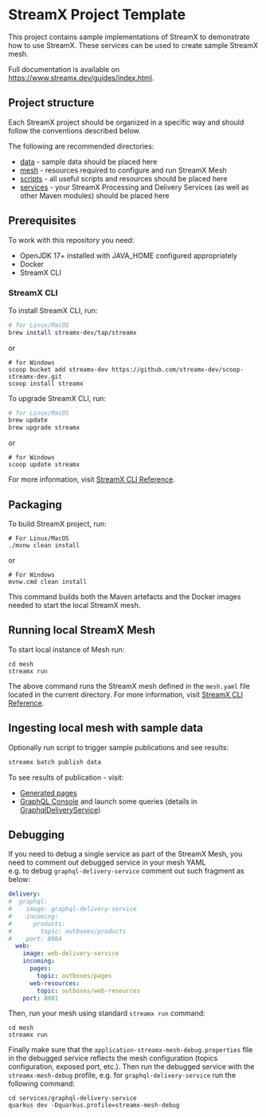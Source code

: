 # StreamX Project Template

This project contains sample implementations of StreamX to demonstrate how to use StreamX.
These services can be used to create sample StreamX mesh.

Full documentation is available on https://www.streamx.dev/guides/index.html.

## Project structure

Each StreamX project should be organized in a specific way and should follow the conventions described below.

The following are recommended directories:

* [data](./data/README.md) - sample data should be placed here
* [mesh](./mesh/README.md) - resources required to configure and run StreamX Mesh
* [scripts](./scripts/README.md) - all useful scripts and resources should be placed here
* [services](./services/README.md) - your StreamX Processing and Delivery Services (as well as other Maven modules) should be placed here

## Prerequisites

To work with this repository you need:
* OpenJDK 17+ installed with JAVA_HOME configured appropriately
* Docker
* StreamX CLI

### StreamX CLI

To install StreamX CLI, run:
```sh
# for Linux/MacOS
brew install streamx-dev/tap/streamx
```
or
```shell
# for Windows
scoop bucket add streamx-dev https://github.com/streamx-dev/scoop-streamx-dev.git
scoop install streamx
```

To upgrade StreamX CLI, run:
```sh
# for Linux/MacOS
brew update
brew upgrade streamx
```
or
```shell
# for Windows
scoop update streamx
```

For more information, visit [StreamX CLI Reference](https://www.streamx.dev/guides/streamx-command-line-interface-reference.html#_installing_the_cli).

## Packaging

To build StreamX project, run:
```shell
# For Linux/MacOS
./mvnw clean install
```
or 
```shell
# For Windows
mvnw.cmd clean install
```

This command builds both the Maven artefacts and the Docker images needed to start the local StreamX mesh.

## Running local StreamX Mesh

To start local instance of Mesh run:

```shell
cd mesh
streamx run
```
The above command runs the StreamX mesh defined in the `mesh.yaml` file located in the current directory.
For more information, visit [StreamX CLI Reference](https://www.streamx.dev/guides/streamx-command-line-interface-reference.html#_streamx_run).

## Ingesting local mesh with sample data

Optionally run script to trigger sample publications and see results:

```bash
streamx batch publish data
```

To see results of publication - visit:
* [Generated pages](http://localhost:8081/products.html) 
* [GraphQL Console](http://localhost:8084/q/graphql-ui/) and launch some queries (details in [GraphqlDeliveryService](./services/graphql-delivery-service/README.md))

## Debugging

If you need to debug a single service as part of the StreamX Mesh, you need to comment out debugged service in your mesh YAML  
e.g. to debug `graphql-delivery-service` comment out such fragment as below:

```yaml
delivery:
#  graphql:
#    image: graphql-delivery-service
#    incoming:
#      products:
#        topic: outboxes/products
#    port: 8084
  web:
    image: web-delivery-service
    incoming:
      pages:
        topic: outboxes/pages
      web-resources:
        topic: outboxes/web-resources
    port: 8081
```

Then, run your mesh using standard `streamx run` command:
```shell
cd mesh
streamx run
```

Finally make sure that the `application-streamx-mesh-debug.properties` file in the debugged service reflects the mesh configuration (topics configuration, exposed port, etc.). 
Then run the debugged service with the `streamx-mesh-debug` profile, e.g. for `graphql-delivery-service` run the following command: 
```shell
cd services/graphql-delivery-service
quarkus dev -Dquarkus.profile=streamx-mesh-debug
```
